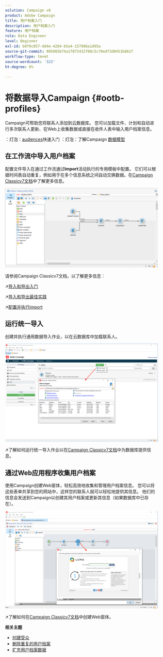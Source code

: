 ```yaml
---
solution: Campaign v8
product: Adobe Campaign
title: 用户档案入门
description: 用户档案入门
feature: 用户档案
role: Data Engineer
level: Beginner
exl-id: b0f8c057-dd4e-4284-b5a4-157986a1d95a
source-git-commit: 905003b74a1f875432f08c5c70edf3d0451b861f
workflow-type: tm+mt
source-wordcount: '323'
ht-degree: 6%

---
```


# 将数据导入Campaign {#ootb-profiles}

Campaign可帮助您将联系人添加到云数据库。 您可以加载文件、计划和自动进行多次联系人更新、在Web上收集数据或直接在收件人表中输入用户档案信息。

：灯泡：[audiences](audiences.md)快速入门
：灯泡：了解Campaign [数据模型](../dev/datamodel.md)

## 在工作流中导入用户档案

配置文件导入在通过工作流通过&#x200B;**Import**&#x200B;活动执行的专用模板中配置。 它们可以根据时间表自动重复，例如用于在多个信息系统之间自动交换数据。在[Campaign Classicv7文档](https://experienceleague.adobe.com/docs/campaign-classic/using/getting-started/importing-and-exporting-data/import-export-workflows.html)中了解更多信息。

![](assets/import-wf.png)

请参阅Campaign Classicv7文档，以了解更多信息：

:arrow_upper_right:[导入和导出入门](https://experienceleague.adobe.com/docs/campaign-classic/using/getting-started/importing-and-exporting-data/get-started-data-import-export.html)

:arrow_upper_right:[导入和导出最佳实践](https://experienceleague.adobe.com/docs/campaign-classic/using/getting-started/importing-and-exporting-data/best-practices/import-export-best-practices.html)

:arrow_upper_right:[配置并执行import](https://experienceleague.adobe.com/docs/campaign-classic/using/getting-started/importing-and-exporting-data/generic-imports-exports/executing-import-jobs.html)

## 运行统一导入

创建并执行通用数据导入作业，以在云数据库中加载联系人。

![](assets/new-import.png)

:arrow_upper_right:了解如何运行统一导入作业以在[Campaign Classicv7文档](https://experienceleague.adobe.com/docs/campaign-classic/using/getting-started/importing-and-exporting-data/generic-imports-exports/about-generic-imports-exports.html)中为数据库提供信息。

## 通过Web应用程序收集用户档案

使用Campaign创建Web窗体，轻松高效地收集和管理用户档案信息。 您可以将这些表单共享到您的网站中，这样您的联系人就可以轻松地提供其信息。 他们的信息会发送到Campaign以创建其用户档案或更新其信息（如果数据库中已存在）。

![](assets/web-form-page.png)

:arrow_upper_right:了解如何在[Campaign Classicv7文档](https://experienceleague.adobe.com/docs/campaign-classic/using/designing-content/web-forms/about-web-forms.html)中创建Web窗体。

**相关主题**

* [创建受众](audiences.md)
* [删除重复的用户档案](https://experienceleague.adobe.com/docs/campaign-classic/using/automating-with-workflows/use-cases/data-management/deduplication-merge.html)
* [扩充用户档案数据](https://experienceleague.adobe.com/docs/campaign-classic/using/automating-with-workflows/use-cases/data-management/enriching-data.html)
